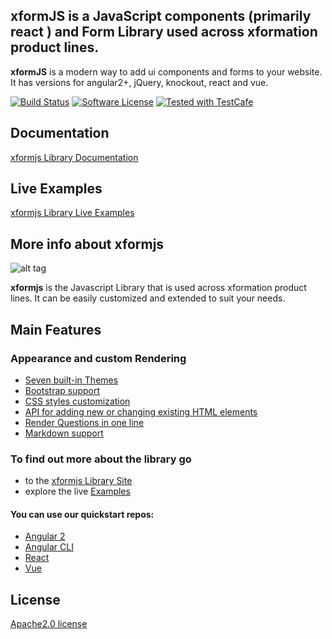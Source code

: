 ## **xformJS** is a JavaScript components (primarily react ) and Form Library used across xformation product lines.

**xformJS** is a modern way to add ui components and forms to your website. It has versions for angular2+, jQuery, knockout, react and vue.

[![Build Status](https://travis-ci.org/xformation/xformjs.svg?branch=master)](https://travis-ci.org/xformjs/xformjs) [![Software License](https://github.com/xformation/xformjs/blob/master/LICENSE)](LICENSE)
<a href="https://github.com/DevExpress/testcafe">
<img alt="Tested with TestCafe" src="https://img.shields.io/badge/tested%20with-TestCafe-2fa4cf.svg">
</a>

## Documentation

[xformjs Library Documentation](https://xformjs.io/Documentation/Library/)

## Live Examples

[xformjs Library Live Examples](https://xformjs.io/Examples/Library/)


## More info about xformjs

![alt tag](https://cloud.githubusercontent.com/assets/22315929/22462339/ed33f60a-e7bd-11e6-942b-72882e6bf1db.gif)

**xformjs** is the Javascript Library that is used across xformation product lines. It can be easily customized and extended to suit your needs.

## Main Features


### Appearance and custom Rendering

* [Seven built-in Themes](https://xformjs.io/Examples/Library/?id=darkblue-theme)
* [Bootstrap support](https://xformjs.io/Examples/Library/?id=bootstrap-theme)
* [CSS styles customization](https://xformjs.io/Examples/Library/?id=survey-cssclasses)
* [API for adding new or changing existing HTML elements](https://xformjs.io/Examples/Library/?id=survey-afterrender)
* [Render Questions in one line](https://xformjs.io/Examples/Library/?id=survey-startwithnewline)
* [Markdown support](https://xformjs.io/Examples/Library/?id=survey-markdown-radiogroup)


### To find out more about the library go

* to the [xformjs Library Site](https://xformjs.io/Library)
* explore the live [Examples](https://www.xformjs.io/Examples/Library)

#### You can use our quickstart repos:

* [Angular 2](https://github.com/xformjs/xformjs_angular_quickstart)
* [Angular CLI](https://github.com/xformjs/xformjs_angular_cli)
* [React](https://github.com/xformjs/xformjs_react_quickstart)
* [Vue](https://github.com/xformjs/xformjs_vue_quickstart)

## License

[Apache2.0 license](https://github.com/xformation/xformjs/blob/master/LICENSE)
